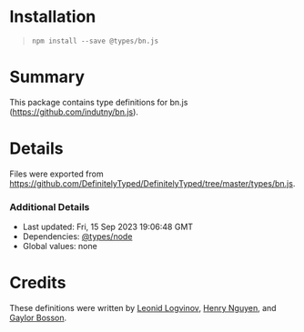 # Installation
> `npm install --save @types/bn.js`

# Summary
This package contains type definitions for bn.js (https://github.com/indutny/bn.js).

# Details
Files were exported from https://github.com/DefinitelyTyped/DefinitelyTyped/tree/master/types/bn.js.

### Additional Details
 * Last updated: Fri, 15 Sep 2023 19:06:48 GMT
 * Dependencies: [@types/node](https://npmjs.com/package/@types/node)
 * Global values: none

# Credits
These definitions were written by [Leonid Logvinov](https://github.com/LogvinovLeon), [Henry Nguyen](https://github.com/HenryNguyen5), and [Gaylor Bosson](https://github.com/Gilthoniel).
